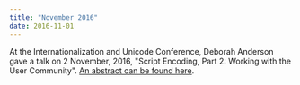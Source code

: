```yaml
---
title: "November 2016"
date: 2016-11-01
---
```


At the Internationalization and Unicode Conference, Deborah Anderson gave a talk on 2 November, 2016, "Script Encoding, Part 2: Working with the User Community". [An abstract can be found here](http://www.unicodeconference.org/program.htm.).